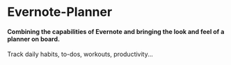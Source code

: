 # Evernote-Planner

#### Combining the capabilities of Evernote and bringing the look and feel of a planner on board.
Track daily habits, to-dos, workouts, productivity...


